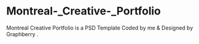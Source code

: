 # Montreal-_Creative-_Portfolio
Montreal Creative Portfolio is a PSD Template Coded by me &amp; Designed by Graphberry .
